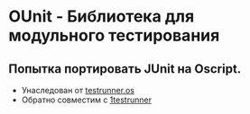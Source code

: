 # OUnit - Библиотека для модульного тестирования 


## Попытка портировать JUnit на Oscript.

* Унаследован от [testrunner.os](https://github.com/EvilBeaver/OneScript/blob/master/tests/testrunner.os)   
* Обратно cовместим с [1testrunner](https://github.com/oscript-library/1testrunner) 